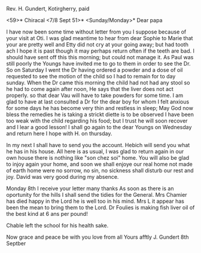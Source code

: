 Rev. H. Gundert, Kotirgherry, paid

<59>* Chiracal <7/8 Sept 51>*
 <Sunday/Monday>*
Dear papa

I have now been some time without letter from you I suppose because of your visit at Oti. I was glad meantime to hear from dear Sophie to Marie that your are pretty well and Etty did not cry at your going away; but had tooth ach I hope it is past though it may perhaps return often if the teeth are bad. I should have sent off this this morning; but could not manage it. As Paul was still poorly the Youngs have invited me to go to them in order to see the Dr. So on Saturday I went the Dr having ordered a powder and a dose of oil requested to see the motion of the child so I had to remain for to day sunday. When the Dr came this morning the child had not had any stool so he had to come again after noon, He says that the liver does not act properly. so that dear Vau will have to take powders for some time. I am glad to have at last consulted a Dr for the dear boy for whom I felt anxious for some days he has become very thin and restless in sleep; May God now bless the remedies he is taking a strickt diette is to be observed I have been too weak with the child regarding his food; but I trust he will soon recover and I lear a good lesson! I shall go again to the dear Youngs on Wednesday and return here I hope with H. on thursday.

In my next I shall have to send you the account. Hebich will send you what he has in his house. All here is as usual, I was glad to return again in our own house there is nothing like "son chez soi" home. You will also be glad to injoy again your home, and soon we shall enjoye our real home not made of earth home were no sorrow, no sin, no sickness shall disturb our rest and joy. David was very good during my absence.

Monday 8th I receive your letter many thanks As soon as there is an oportunity for the hills I shall send the tidies for the General. Mrs Chamier has died happy in the Lord he is well too in his mind. Mrs L it appear has been the mean to bring them to the Lord. Dr Foulies is making fish liver oil of the best kind at 6 ans per pound!

Chable left the school for his health sake.

Now grace and peace be with you love from all
 Yours afftly
 J. Gundert
8th Septber

